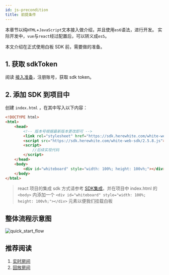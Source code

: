 ```yaml
---
id: js-precondition
title: 前提条件
---
```


本章节以纯`HTML`+`JavaScript`文本接入做介绍，并且使用`es6`语法，进行开发。
实际开发中，`vue`与`react`经过配置后，可以转义成`es5`。

本文介绍在正式使用白板 SDK 前，需要做的准备。

## 1. 获取 sdkToken

阅读 [接入准备](blog/begin-netless.md)，注册账号，获取 sdk token。

## 2. 添加 SDK 到项目中

创建 `index.html` ，在其中写入以下内容：

```HTML
<!DOCTYPE html>
<html>
    <head>
        <!-- 版本号根据最新版本更改即可 -->
        <link rel="stylesheet" href="https://sdk.herewhite.com/white-web-sdk/2.5.8.css">
        <script src="https://sdk.herewhite.com/white-web-sdk/2.5.8.js"></script>
        <script>
            //后续实现代码
        </script>
    </head>
    <body>
        <div id="whiteboard" style="width: 100%; height: 100vh;"></div>
    </body>
</html>
```

> react 项目的集成 sdk 方式请参考 [SDK集成](../guide/sdk.md)。并在项目中 index.html 的 ```<body>``` 内添加一个
```<div id="whiteboard" style="width: 100%; height: 100vh;"></div>``` 元素以便我们挂载白板

## 整体流程示意图
![quick_start_flow](/img/quick_start_flow.png)

## 推荐阅读

1. [实时房间](./room.md)
1. [回放房间](./player.md)